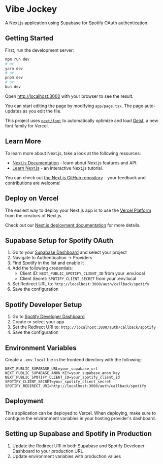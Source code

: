 # Vibe Jockey

A Next.js application using Supabase for Spotify OAuth authentication.

## Getting Started

First, run the development server:

```bash
npm run dev
# or
yarn dev
# or
pnpm dev
# or
bun dev
```

Open [http://localhost:3000](http://localhost:3000) with your browser to see the result.

You can start editing the page by modifying `app/page.tsx`. The page auto-updates as you edit the file.

This project uses [`next/font`](https://nextjs.org/docs/app/building-your-application/optimizing/fonts) to automatically optimize and load [Geist](https://vercel.com/font), a new font family for Vercel.

## Learn More

To learn more about Next.js, take a look at the following resources:

- [Next.js Documentation](https://nextjs.org/docs) - learn about Next.js features and API.
- [Learn Next.js](https://nextjs.org/learn) - an interactive Next.js tutorial.

You can check out [the Next.js GitHub repository](https://github.com/vercel/next.js) - your feedback and contributions are welcome!

## Deploy on Vercel

The easiest way to deploy your Next.js app is to use the [Vercel Platform](https://vercel.com/new?utm_medium=default-template&filter=next.js&utm_source=create-next-app&utm_campaign=create-next-app-readme) from the creators of Next.js.

Check out our [Next.js deployment documentation](https://nextjs.org/docs/app/building-your-application/deploying) for more details.

## Supabase Setup for Spotify OAuth

1. Go to your [Supabase Dashboard](https://app.supabase.com/) and select your project
2. Navigate to Authentication → Providers
3. Find Spotify in the list and enable it
4. Add the following credentials:
   - Client ID: `NEXT_PUBLIC_SPOTIFY_CLIENT_ID` from your .env.local
   - Client Secret: `SPOTIFY_CLIENT_SECRET` from your .env.local
5. Set Redirect URL to: `http://localhost:3000/auth/callback/spotify`
6. Save the configuration

## Spotify Developer Setup

1. Go to [Spotify Developer Dashboard](https://developer.spotify.com/dashboard)
2. Create or select your app
3. Set the Redirect URI to: `http://localhost:3000/auth/callback/spotify`
4. Save the configuration

## Environment Variables

Create a `.env.local` file in the frontend directory with the following:

```
NEXT_PUBLIC_SUPABASE_URL=your_supabase_url
NEXT_PUBLIC_SUPABASE_ANON_KEY=your_supabase_anon_key
NEXT_PUBLIC_SPOTIFY_CLIENT_ID=your_spotify_client_id
SPOTIFY_CLIENT_SECRET=your_spotify_client_secret
SPOTIFY_REDIRECT_URI=http://localhost:3000/auth/callback/spotify
```

## Deployment

This application can be deployed to Vercel. When deploying, make sure to configure the environment variables in your hosting provider's dashboard.

## Setting up Supabase and Spotify in Production

1. Update the Redirect URI in both Supabase and Spotify Developer Dashboard to your production URL
2. Update environment variables with production values
